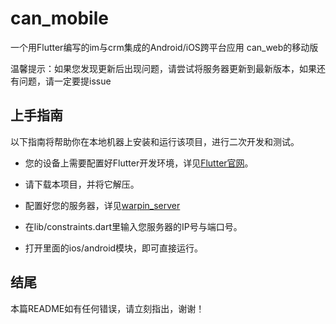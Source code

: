 # can_mobile
一个用Flutter编写的im与crm集成的Android/iOS跨平台应用 can_web的移动版

温馨提示：如果您发现更新后出现问题，请尝试将服务器更新到最新版本，如果还有问题，请一定要提issue
## 上手指南
以下指南将帮助你在本地机器上安装和运行该项目，进行二次开发和测试。

- 您的设备上需要配置好Flutter开发环境，详见[Flutter官网](https://flutter-io.cn/docs/get-started/install)。

- 请下载本项目，并将它解压。

- 配置好您的服务器，详见[warpin_server](https://github.com/warpinstudio/warpin_server)

- 在lib/constraints.dart里输入您服务器的IP号与端口号。

- 打开里面的ios/android模块，即可直接运行。
## 结尾
本篇README如有任何错误，请立刻指出，谢谢！